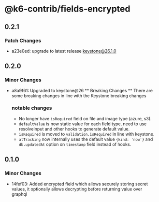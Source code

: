 # @k6-contrib/fields-encrypted

## 0.2.1

### Patch Changes

- a23e0ed: upgrade to latest release keystone@26.1.0

## 0.2.0

### Minor Changes

- a8a9f61: Upgraded to keystone@26
  ** Breaking Changes **
  There are some breaking changes in line with the Keystone breaking changes

  ### notable changes

  - No longer have `isRequired` field on file and image type (azure, s3).
  - `defaultValue` is now static value for each field type, need to use resolveInput and other hooks to generate default value.
  - `isRequired` is moved to `validation.isRequired` in line with keystone.
  - `atTracking` now internally uses the default value `{kind: 'now'}` and `db.updatedAt` option on `timestamp` field instead of hooks.

## 0.1.0

### Minor Changes

- 14fef03: Added encrypted field which allows securely storing secret values, it optionally allows decrypting before returning value over graphql
